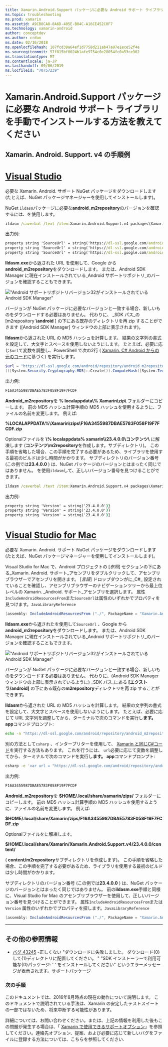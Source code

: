 ```yaml
---
title: Xamarin.Android.Support パッケージに必要な Android サポート ライブラリを手動でインストールする方法を教えてください
ms.topic: troubleshooting
ms.prod: xamarin
ms.assetid: A9CB8CA8-8A6D-405E-B84C-A16CE452C0F7
ms.technology: xamarin-android
author: conceptdev
ms.author: crdun
ms.date: 02/16/2018
ms.openlocfilehash: 107fcd39a64ef1d7758d211ab47a07e1ece52f4e
ms.sourcegitcommit: 57f815bf0024b1afe9754c0e28054fc0a53ce302
ms.translationtype: MT
ms.contentlocale: ja-JP
ms.lasthandoff: 09/06/2019
ms.locfileid: "70757239"
---
```

# <a name="how-can-i-manually-install-the-android-support-libraries-required-by-the-xamarinandroidsupport-packages"></a>Xamarin.Android.Support パッケージに必要な Android サポート ライブラリを手動でインストールする方法を教えてください

## <a name="example-steps-for-xamarinandroidsupportv4"></a>Xamarin. Android. Support. v4 の手順例 

# <a name="visual-studiotabwindows"></a>[Visual Studio](#tab/windows)

必要な Xamarin. Android. サポート NuGet パッケージをダウンロードします (たとえば、NuGet パッケージマネージャーを使用してインストールします)。

NuGet `ildasm`パッケージに必要な**android_m2repository**のバージョンを確認するには、を使用します。

```cmd
ildasm /caverbal /text /item:Xamarin.Android.Support.v4 packages\Xamarin.Android.Support.v4.23.4.0.1\lib\MonoAndroid403\Xamarin.Android.Support.v4.dll | findstr SourceUrl
```

出力例:

```cmd
property string 'SourceUrl' = string('https://dl-ssl.google.com/android/repository/android_m2repository_r32.zip')
property string 'SourceUrl' = string('https://dl-ssl.google.com/android/repository/android_m2repository_r32.zip')
property string 'SourceUrl' = string('https://dl-ssl.google.com/android/repository/android_m2repository_r32.zip')
```

**Ildasm.exe**から返された URL を使用して、Google から**android\_m2repository**をダウンロードします。 または、Android SDK Manager に現在インストールされている_Android サポートリポジトリ_のバージョンを確認することもできます。

!["Android サポートリポジトリバージョン32がインストールされている Android SDK Manager"](install-android-support-library-images/sdk-extras.png)

バージョンが NuGet パッケージに必要なバージョンと一致する場合、新しいものをダウンロードする必要はありません。 代わりに、 _SDK パス_の [m2repository **\\android** ] の下にある既存のディレクトリを再 zip することができます ([Android SDK Manager] ウィンドウの上部に表示されます)。

**Ildasm**から返された URL の MD5 ハッシュを計算します。 結果の文字列の書式を設定して、大文字とスペースを使用しないようにします。 たとえば、必要に応じ`$url`て変数を調整し、PowerShell で次の2行 ( [Xamarin. C# Android からの元のコード](https://github.com/xamarin/xamarin-android/blob/8e8a4dd90f26eb39172876cc52181b6639e20524/src/Xamarin.Android.Build.Tasks/Tasks/GetAdditionalResourcesFromAssemblies.cs#L208)に基づく) を実行します。

```powershell
$url = "https://dl-ssl.google.com/android/repository/android_m2repository_r32.zip"
(([System.Security.Cryptography.MD5]::Create()).ComputeHash([System.Text.Encoding]::UTF8.GetBytes($url)) | %{ $_.ToString("X02") }) -join ""
```

出力例:

```powershell
F16A3455987DBAE5783F058F19F7FCDF
```

**Android\_m2repository**を **% localappdata\\% Xamarin\\zip\\** フォルダーにコピーします。 前の MD5 ハッシュ計算手順の MD5 ハッシュを使用するように、ファイルの名前を変更します。 例えば:

**%LOCALAPPDATA%\\Xamarin\\zips\\F16A3455987DBAE5783F058F19F7FCDF.zip**

Optionalファイルを **\\% localappdata% xamarin\\\\23.4.0.0\\コンテンツ\\** に解凍します (**コンテンツ\\m2repository**を作成します。サブディレクトリ)。 この手順を省略した場合、この手順を完了する必要があるため、ライブラリを使用する最初のビルドは少し時間がかかります。
サブディレクトリのバージョン番号 (この例では**23.4.0.0** ) は、NuGet パッケージのバージョンとはまったく同じではありません。 を使用`ildasm`して、正しいバージョン番号を見つけることができます。

```cmd
ildasm /caverbal /text /item:Xamarin.Android.Support.v4 packages\Xamarin.Android.Support.v4.23.4.0.1\lib\MonoAndroid403\Xamarin.Android.Support.v4.dll | findstr /C:"string 'Version'"
```

出力例:

```cmd
property string 'Version' = string('23.4.0.0')}
property string 'Version' = string('23.4.0.0')}
property string 'Version' = string('23.4.0.0')}
```

# <a name="visual-studio-for-mactabmacos"></a>[Visual Studio for Mac](#tab/macos)

必要な Xamarin. Android. サポート NuGet パッケージをダウンロードします (たとえば、NuGet パッケージマネージャーを使用してインストールします)。

Visual Studio for Mac で、Android プロジェクトの [_参照_] セクションの下にある_Xamarin. Android. サポート_アセンブリをダブルクリックして、アセンブリブラウザーでアセンブリを開きます。 [_言語_] ドロップダウンがに_C#_ 設定されていることを確認し、アセンブリブラウザーのナビゲーションツリーから最上位レベルの Xamarin. _Android. サポート_アセンブリを選択します。 属性`IncludeAndroidResourcesFrom`また`SourceUrl`は属性のいずれかでプロパティを見つけます。`JavaLibraryReference`

```csharp
[assembly: IncludeAndroidResourcesFrom ("./", PackageName = "Xamarin.Android.Support.v4", SourceUrl = "https://dl-ssl.google.com/android/repository/android_m2repository_r32.zip", EmbeddedArchive = "m2repository/com/android/support/support-v4/23.4.0/support-v4-23.4.0.aar", Version = "23.4.0.0")]
```

**Ildasm.exe**から返されたを使用して`SourceUrl` 、Google から**android\_m2repository**をダウンロードします。 または、Android SDK Manager に現在インストールされている_Android サポートリポジトリ_のバージョンを確認することもできます。

!["Android サポートリポジトリバージョン32がインストールされている Android SDK Manager"](install-android-support-library-images/sdk-extras.png)

バージョンが NuGet パッケージに必要なバージョンと一致する場合、新しいものをダウンロードする必要はありません。 代わりに、(Android SDK Manager ウィンドウの上部に表示されているように) _SDK パス_にある **[エクストラ/android]** の下にある既存の**m2repository**ディレクトリを再 zip することができます。

**Ildasm**から返された URL の MD5 ハッシュを計算します。 結果の文字列の書式を設定して、大文字とスペースを使用しないようにします。 たとえば、必要に応じて URL 文字列を調整してから、ターミナルで次のコマンドを実行し**ます。 app**コマンドプロンプト:

```bash
echo -n "https://dl-ssl.google.com/android/repository/android_m2repository_r32.zip" | md5 | tr '[:lower:]' '[:upper:]'
```

別の方法として`csharp` 、インタープリターを使用して、 [Xamarin と同じC#コード](https://github.com/xamarin/xamarin-android/blob/8e8a4dd90f26eb39172876cc52181b6639e20524/src/Xamarin.Android.Build.Tasks/Tasks/GetAdditionalResourcesFromAssemblies.cs#L208)を実行する方法もあります。
これを行うには、 `url`必要に応じて変数を調整してから、ターミナルで次のコマンドを実行し**ます。 app**コマンドプロンプト:

```bash
csharp -e 'var url = "https://dl-ssl.google.com/android/repository/android_m2repository_r32.zip"; string.Concat((System.Security.Cryptography.MD5.Create().ComputeHash(System.Text.Encoding.UTF8.GetBytes(url))).Select(b => b.ToString("X02")))'
```

出力例:

```bash
F16A3455987DBAE5783F058F19F7FCDF
```

**Android\_m2repository**を **$HOME/.local/share/xamarin/zips/** フォルダーにコピーします。 前の MD5 ハッシュ計算手順の MD5 ハッシュを使用するように、ファイルの名前を変更します。 例えば:

**$HOME/.local/share/Xamarin/zips/F16A3455987DBAE5783F058F19F7FCDF.zip**

Optionalファイルをに解凍します。 

**$HOME/.local/share/Xamarin/Xamarin.Android.Support.v4/23.4.0.0/content/**

( **content/m2repository**サブディレクトリを作成します)。 この手順を省略した場合、この手順を完了する必要があるため、ライブラリを使用する最初のビルドは少し時間がかかります。

サブディレクトリのバージョン番号 (この例では**23.4.0.0** ) は、NuGet パッケージのバージョンとはまったく同じではありません。 前の**ildasm.exe**手順と同様に、Visual Studio for Mac のアセンブリブラウザーを使用して、正しいバージョン番号を見つけることができます。 属性`IncludeAndroidResourcesFrom`または`Version` 属性のいずれかでプロパティを探します。`JavaLibraryReference`

```csharp
[assembly: IncludeAndroidResourcesFrom ("./", PackageName = "Xamarin.Android.Support.v4", SourceUrl = "https://dl-ssl.google.com/android/repository/android_m2repository_r32.zip", EmbeddedArchive = "m2repository/com/android/support/support-v4/23.4.0/support-v4-23.4.0.aar", Version = "23.4.0.0")]
```

-----

## <a name="additional-references"></a>その他の参照情報

- [バグ 43245](https://bugzilla.xamarin.com/show_bug.cgi?id=43245) -正しくない "ダウンロードに失敗しました。 ダウンロード{0}して{1}ディレクトリに配置してください。 " "SDK インストーラーで利用可能な{0}パッケージ: ' ' をインストールしてください" というエラーメッセージが表示されます。サポートパッケージ

### <a name="next-steps"></a>次の手順

このドキュメントでは、2016年8月時点の現在の動作について説明します。 このドキュメントで説明されている手法は、Xamarin の安定したテストスイートの一部ではないため、将来中断する可能性があります。

詳細については、お問い合わせください。または、上記の情報を利用した後もこの問題が発生する場合は、「 [Xamarin で使用できるサポートオプション](~/cross-platform/troubleshooting/support-options.md)」を参照してください。連絡先オプション、提案、および必要に応じて新しいバグをファイルに登録する方法については、こちらを参照してください.
